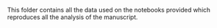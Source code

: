 This folder contains all the data used on the notebooks provided which reproduces all the analysis of the manuscript.

